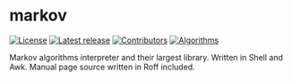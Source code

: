 # markov
[![License](https://img.shields.io/badge/License-ISC-lightgreen.svg)](https://raw.githubusercontent.com/faraui/markov/main/LICENSE.txt)
[![Latest release](https://img.shields.io/badge/Latest%20release-1.0.0-beige.svg)](https://github.com/faraui/markov/releases/latest)
[![Contributors](https://img.shields.io/badge/Contributors-@faraui-pink.svg)](https://github.com/faraui/markov/graphs/contributors)
[![Algorithms](https://img.shields.io/badge/Algorithms-17-lightblue.svg)](https://github.com/faraui/markov/tree/main/algorithms)

Markov algorithms interpreter and their largest library. Written in Shell and Awk. Manual page source written in Roff included.
